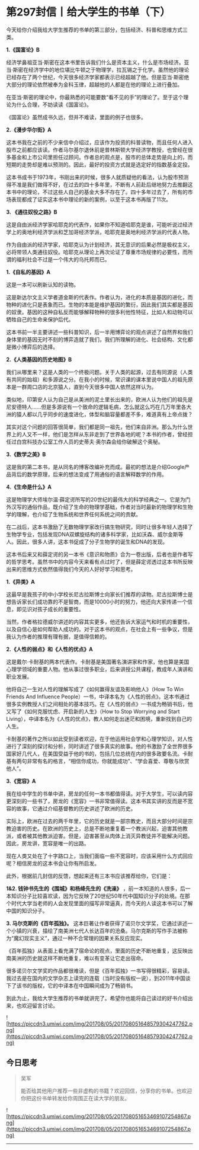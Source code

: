 # 第297封信丨给大学生的书单（下）

今天给你介绍我给大学生推荐的书单的第三部分，包括经济、科普和思维方式三类。

 **1.《国富论》B**

经济学鼻祖亚当·斯密在这本书里告诉我们什么是资本主义，什么是市场经济。亚当·斯密在经济学中的地位堪比牛顿之于物理学，拉瓦锡之于化学。虽然他的理论已经存在了两个世纪，今天很多经济学家都表示已经超越了他。但是亚当·斯密绝大部分的理论依然被奉为金科玉律，超越他的人都是在他的理论上进行叠加。

在亚当·斯密的理论中，你最熟悉的可能要数“看不见的手”的理论了。至于这个理论为什么合理，不妨读读《国富论》。

《国富论》虽然成书久远，但并不难读，里面的例子也很多。

 **2.《漫步华尔街》A**

这本书我在之前的不少来信中介绍过，应该作为投资的科普读物，而且任何人进入股市之前都应该读。作者马尔基尔退休前是普林斯顿大学经济学教授，也曾经在很多基金和上市公司里担任过顾问。作者总的观点是，股市的总体走势是向上的，而短期的走势却是难以预测的。因此，最好的投资方式就是选定好的指数基金定投。

这本书成书于1973年，书刚出来的时候，很多人就质疑他的看法，认为股市预测得不准是我们做得不好，在过去的四十多年里，不断有人前赴后继地努力去推翻这本书中的理论，不过这些人自己的基金大多不存在了。四十多年过去了，所有的市场表现都成了证实这本书中理论的新的案例，以至于这本书再版了11次。

 **3. 《通往奴役之路》B**

这是自由派经济学家哈耶克的代表作，如果你不知道哈耶克是谁，可能听说过经济学上的奥地利经济学派和芝加哥经济学派，哈耶克是奥地利经济学派的代表人物。

作为自由派的经济学家，哈耶克认为计划经济，其无意识的后果必然是极权主义，必将带领人类通往奴役。哈耶克从理论上再次论证了尊重市场规律的必要性，而所谓的福利社会不过是一个伟大的乌托邦而已。

 **1.《自私的基因》A**

这是一本可以刷新认知的读物。

这是新达尔文主义学者道金斯的代表作。作者认为，进化的本质是基因的进化，而物种的进化只是表象而已。生物的本能是维护基因的繁衍，因此我们其实都是基因的奴隶。基因的这种自私反而能够解释物种的很多利他性特征，比如人和动物可以牺牲自己的生命来保护后代。

这本书前一半主要讲述一些科普知识，后一半用博弈论的观点讲述了自然界和我们身体里的基因无时不刻的博弈造就了我们，我们所理解的进化、社会结构、文化都是微小博弈后的选择。

 **2.《人类基因的历史地图》B**

我们从哪里来？这是人类的一个终极问题。关于人类的起源，过去有同源说（人类有共同的始祖）和多源说之分。在我小的时候，常识课的课本里说中国人的祖先原本是一群周口店的北京猿人，直到今天很多中国人依然这样认为。

类似地，印第安人认为自己是从美洲的泥土里长出来的，欧洲人认为他们的祖先是尼安德特人……但是多源说有一个致命的逻辑毛病，怎么就这么巧在几万年里各大洲的猿人都以几乎同步的速度进化，体型和脑容量都差不多，难道真有上帝点拨？

其实对这个问题的回答很简单，我们都是同一祖先，他们来自非洲。那么为什么世界上的人又不一样，他们是怎样从东非走到了世界各地的呢？本书的作者，曾经担任过白宫科技办公室工作人员的史蒂夫·奥尔森会给你破解这个奥秘。

 **3.《数学之美》B**

这是我的第二本书，是从同名的博客改编补充而成。最初的想法是介绍Google产品背后的数学原理，后来的想法变成了用通俗的语言解释数学的作用。

 **4.《生命是什么》A**

这是物理学大师埃尔温·薛定谔所写的20世纪的最伟大的科学经典之一。它是为门外汉写的通俗作品，既介绍了生命的物理学基础，作者对当时最新的物理学和生物学的理解，也介绍了生物系统和世界任何系统之间的贡献。

在二战后，这本书激励了无数物理学家改行搞生物研究，同时让很多年轻人选择了生物学专业，包括发现DNA双螺旋结构的诸多科学家，比如沃森、威尔金斯等人。因此，很多人讲，这本书促成了分子生物学的诞生和DNA的发现。

这本书后来又和薛定谔的另一本书《意识和物质》合为一卷出版，后者也是作者写的哲学思考。虽然书中的内容今天来看有点过时了，但是薛定谔透过这本书所反映出来的思维方式依然值得我们今天的人好好学习和思考。

 **1.《异类》A**

这最早是我孩子的中小学校长尼古拉斯博士向家长们推荐的读物。尼古拉斯博士是想告诉家长们成功靠的不是智商，而是10000小时的努力，他还向大家传递一个信息，即见识对孩子成长的重要性。

当然，作者格拉德威尔讲述的内容其实更多，他还告诉大家运气和时机的重要性，以及自信心是如何帮助人成功的。对于这本书的观点，在社会上有一些争议，但是我认为作者的推理有理有据，是值得信赖的。

 **2.《人性的弱点》和《人性的优点》A**

这是戴尔·卡耐基的两本代表作。卡耐基是美国著名演讲家和作家，他也算是美国心理学领域的重要人物。他从事过很多职业，后来讲授公共课程，教成年人演讲和职业发展。

他将自己一生对人性的理解写成了《如何赢得友谊及影响他人》（How To Win Friends And Influence People）一书，中译本名为《人性的弱点》。这本书通过很多实例教授人们之间相处的基本技巧。在《人性的弱点》一书成为畅销书后，他又写了《如何克服忧虑、开启新的人生》（How to Stop Worrying and Start Living），中译本名为《人性的优点》，教人如何走出迷茫和困境，重新找到自己的人生。

卡耐基的著作之所以如此受到读者欢迎，在于他运用社会学和心理学知识，对人性进行了深刻的探讨和分析，同时讲述了很多真实的故事。他的书激励了全世界很多国家好几代人，在美国受益于他的书的，包括几位总统在内的很多政要名流。卡耐基有两句非常有名的格言，“相信你成功，你就能成功”、“学会喜爱、尊敬与欣赏他人”。

 **3.《宽容》A**

我在给中学生的书单中讲，房龙的任何一本书都值得读。对于大学生，可以读内容更深刻的一些书了，房龙的《宽容》一书非常值得读。这本书其实讲的反而是不宽容的故事，它通过介绍基督教的历史讲述了欧洲的历史。

实际上，欧洲在过去的两千年里，它的历史就是一部宗教史，而且大部分时间是宗教迫害的历史。在欧洲的历史上，总是不断地重复着一个教派兴起，迫害其他教派，或者被其他教派迫害。但是，迫害甚至从肉体上消灭异教徒并不能解决问题。因此，房龙讲，宽容是唯一的出路。

现在人类又处在了十字路口上，当我们面临一些不宽容时，应该采用什么方式回应呢？相信房龙的这本书会让你有所启发。

此外，根据前几封信的反馈，想起来还有三本书应该推荐给你，它们是：

 **1&2. 钱钟书先生的《围城》和杨绛先生的《洗澡》** ，前一本知道的人很多，后一本知识分子比较喜欢读，因为它反映了20世纪50年代中国知识分子的处境。在那个时代大学当老师的人会发现里面的描写非常逼真，而今天的人读这本书可以了解中国的知识分子。

 **3. 马尔克斯的《百年孤独》。** 这本巨著让作者获得了诺贝尔文学奖，它通过讲述一个小镇的兴衰，描绘了南美洲七代人长达百年的沧桑。马尔克斯的写作手法被称为“魔幻现实主义”，通过一种不合常理的因果关系反应现实。

《百年孤独》从表面上看充满了宿命论的观点，里面的历史不断地重复，这反映出南美洲的历史就这样不断地重复，难以有变革让它走出宿命。

很多诺贝尔文学奖的作品都很难读，但是《百年孤独》一书写得很精彩，容易读。我过去是在国内的文学杂志上读完的连载（当时没有版权一说），到2011年中国谈下了该书的版权，它的中译本在中国瞬间成为了畅销书。

到此为止，我给大学生推荐的书单就讲完了。希望你也能将自己读过的好书介绍出来，也欢迎留言讨论。

![https://piccdn3.umiwi.com/img/201708/05/201708051648579304247762.png](https://piccdn3.umiwi.com/img/201708/05/201708051648579304247762.png)

## 今日思考

> 吴军
> 
> 能否给其他用户推荐一些非虚构的书籍？欢迎回信，分享你的书单。也欢迎你把这份书单转发给你周围正在读大学的朋友。

![https://piccdn3.umiwi.com/img/201708/05/201708051653469107254867.png](https://piccdn3.umiwi.com/img/201708/05/201708051653469107254867.png)

---
